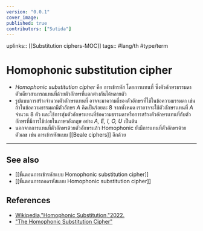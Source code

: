 ```yaml
---
version: "0.0.1"
cover_image:
published: true
contributors: ["Sutida"]
---
```

uplinks:: [[Substitution ciphers-MOC]]
tags:: #lang/th #type/term 

# Homophonic substitution cipher
- *Homophonic substitution cipher* คือ การเข้ารหัส โดยการเเทนที่ ซึ่งตัวอักษรธรรมดาตัวเดียวสามารถแทนที่ด้วยตัวอักษรที่แตกต่างกันได้หลายตัว
- รูปแบบการสร้างจำนวนตัวอักษรเเทนที่ อาจจะมาความถี่ของตัวอักษรที่ใช้ในข้อความธรรมดา เช่น ถ้าในข้อความธรรมดามีตัวอักษร *A* คิดเป็นร้อยละ 8 จากทั้งหมด เราอาจจะใช้ตัวอักษรเเทนที่ *A* จำนวน 8 ตัว เเละใช้การสุ่มตัวอักษรเเทนที่ข้อความธรรมดาหรือการสร้างตัวอักษรเเทนที่กับตัวอักษรที่มีการใช้บ่อยในภาษาอังกฤษ อย่าง *A, E, I, O, U* เป็นต้น
- นอกจากการเเทนที่ตัวอักษรด้วยตัวอักษรเเล้ว Homophonic ยังมีการแทนที่ตัวอักษรด้วยตัวเลข เช่น การเข้ารหัสเเบบ [[Beale  ciphers]] อีกด้วย

---
## See also
- [[ขั้นตอนการเข้ารหัสแบบ Homophonic substitution cipher]]
- [[ขั้นตอนการถอดรหัสแบบ  Homophonic substitution cipher]]
## References
- [Wikipedia,"Homophonic Substitution,"2022.](https://en.wikipedia.org/wiki/Substitution_cipher#Homophonic_substitution)
- ["The Homophonic Substitution Cipher"](https://www.simonsingh.net/The_Black_Chamber/homophonic_cipher.html)
